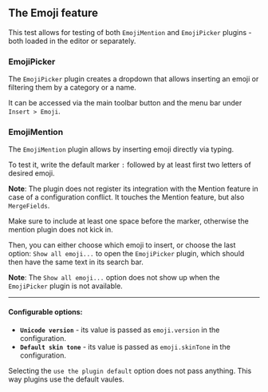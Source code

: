 ## The Emoji feature

This test allows for testing of both `EmojiMention` and `EmojiPicker` plugins - both loaded in the editor or separately.

### EmojiPicker

The `EmojiPicker` plugin creates a dropdown that allows inserting an emoji or filtering them by a category or a name.

It can be accessed via the main toolbar button and the menu bar under `Insert > Emoji`.

### EmojiMention

The `EmojiMention` plugin allows by inserting emoji directly via typing.

To test it, write the default marker `:` followed by at least first two letters of desired emoji.

**Note**: The plugin does not register its integration with the Mention feature in case of a configuration conflict. It touches the Mention feature, but also `MergeFields`.

Make sure to include at least one space before the marker, otherwise the mention plugin does not kick in. 

Then, you can either choose which emoji to insert, or choose the last option: `Show all emoji...` to open the `EmojiPicker` plugin, which should then have the same text in its search bar.

**Note**: The `Show all emoji...` option does not show up when the `EmojiPicker` plugin is not available.

---

#### Configurable options:

* **`Unicode version`** - its value is passed as `emoji.version` in the configuration.
* **`Default skin tone`** - its value is passed as `emoji.skinTone` in the configuration.

Selecting the `use the plugin default` option does not pass anything. This way plugins use the default vaules.
